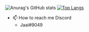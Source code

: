![Anurag's GitHub stats](https://github-readme-stats.vercel.app/api?username=JaaiDead&show_icons=true&theme=dracula)
[![Top Langs](https://github-readme-stats.vercel.app/api/top-langs/?username=JaaiDead&show_icons=true&theme=dracula)](https://github.com/anuraghazra/github-readme-stats)
- 📫 How to reach me Discord
  - Jaai#9049
<!---
JaaiDead/JaaiDead is a ✨ special ✨ repository because its `README.md` (this file) appears on your GitHub profile.
You can click the Preview link to take a look at your changes.
--->
